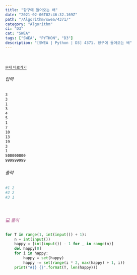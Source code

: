 ```yaml
---
title: "항구에 들어오는 배"
date: "2021-02-06T02:46:32.169Z"
path: "/Algorithm/swea/4371/"
category: "Algorithm"
ci: "D3"
cat: "SWEA"
tags: ["SWEA", "PYTHON", "D3"]
description: "[SWEA | Python | D3] 4371. 항구에 들어오는 배"
---
```


<br />

<a href="https://swexpertacademy.com/main/code/problem/problemDetail.do?problemLevel=3&contestProbId=AWMedCxalW8DFAXd&categoryId=AWMedCxalW8DFAXd&categoryType=CODE&problemTitle=&orderBy=FIRST_REG_DATETIME&selectCodeLang=PYTHON&select-1=3&pageSize=10&pageIndex=4"><small>문제 바로가기</small></a>

###### 입력

```sh
3
3
1
3
4
5
1
7
10
13
19
3
1
500000000
999999999
```

###### 출력

```sh
#1 2
#2 2
#3 1
```

<br />

##### <h5 style="color:#C587AE;">💻 풀이</h5>

```python
for T in range(1, int(input()) + 1):
    n = int(input())
    happy = [int(input()) - 1 for _ in range(n)]
    del happy[0]
    for i in happy:
        happy = set(happy)
        happy -= set(range(i * 2, max(happy) + 1, i))
    print("#{} {}".format(T, len(happy)))
```

